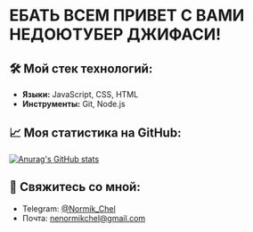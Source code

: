 # ЕБАТЬ ВСЕМ ПРИВЕТ С ВАМИ НЕДОЮТУБЕР ДЖИФАСИ!

## 🛠 Мой стек технологий:
*   **Языки:** JavaScript, CSS, HTML
*   **Инструменты:** Git, Node.js

## 📈 Моя статистика на GitHub:
[![Anurag's GitHub stats]([https://github-readme-stats.vercel.app/api?username=ivanov-ivan)](https://github.com/anuraghazra/github-readme-stats](https://github-readme-stats.vercel.app/api?username=NormikChel))

## 🔗 Свяжитесь со мной:
*   Telegram: [@Normik_Chel](https://t.me/Normik_Chel)
*   Почта: nenormikchel@gmail.com
